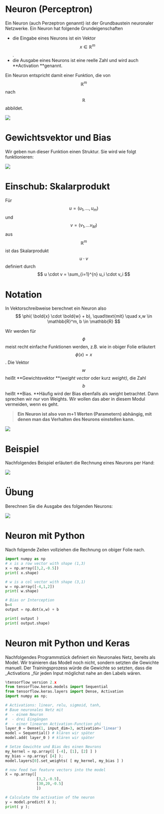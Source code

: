 

# Neuron (Perceptron)

Ein Neuron (auch Perzeptron genannt) ist der Grundbaustein neuronaler Netzwerke. Ein Neuron hat folgende Grundeigenschaften

* die Eingabe eines Neurons ist ein Vektor $$x \in \mathbb{R}^m$$ .
* die Ausgabe eines Neurons ist eine reelle Zahl und wird auch **Activation **genannt.

Ein Neuron entspricht damit einer Funktion, die von $$\mathbb{R}^m$$ nach $$\mathbb{R}$$ abbildet.

 

![](<./assets/image (132).png>)





# Gewichtsvektor und Bias

Wir geben nun dieser Funktion einen Struktur. Sie wird wie folgt funktionieren:

![](<./assets/image (123).png>)



# Einschub: Skalarprodukt

Für $$u=(u_1,..., u_m)$$ und  $$v = (v_1,... v_M)$$ aus $$\mathbb{R}^m$$ ist das Skalarprodukt $$u \cdot v$$ definiert durch
$$
u \cdot v = \sum_{i=1}^{n} u_i \cdot v_i
$$


# Notation

In Vektorschreibweise berechnet ein Neuron also
$$
\phi( \bold{x} \cdot \bold{w} + b), \quad\text{mit} \quad x,w \in \mathbb{R}^m, b \in \mathbb{R}
$$

Wir werden für $$\phi$$ meist recht einfache Funktionen werden, z.B. wie in obiger Folie erläutert  $$\phi(x) = x$$. Die Vektor  $$w$$ heißt **Gewichtsvektor **(_weight vector_ oder kurz _weight)_, die Zahl $$b$$ heißt **Bias. **Häufig wird der Bias ebenfalls als weight betrachtet. Dann sprechen wir _nur_ von Weights. Wir wollen das aber in diesem Modul vermeiden, wenn es geht.

> **Ein Neuron ist also von m+1 Werten (Parametern) abhängig, mit denen man das Verhalten des Neurons einstellen kann.**

![](<./assets/image (130).png>)



# Beispiel

Nachfolgendes Beispiel erläutert die Rechnung eines Neurons per Hand:

![](<./assets/image (135).png>)





# Übung

Berechnen Sie die Ausgabe des folgenden Neurons:

![](<./assets/image (131).png>)



# Neuron mit Python

Nach folgende Zeilen vollziehen die Rechnung on obiger Folie nach.

```python
import numpy as np
# x is a row vector with shape (1,3)
x = np.array([3,2,-0.5])
print( x.shape)

# w is a col vector with shape (3,1)
w = np.array([-4,1,2])
print( w.shape)

# Bias or Interception
b=4
output = np.dot(x,w) + b 

print( output )
print( output.shape)
```



# Neuron mit Python und Keras

Nachfolgendes Programmstück definiert ein Neuronales Netz, bereits als Model. Wir trainieren das Modell noch nicht, sondern setzten die Gewichte manuell. Der Trainingsprozess würde die Gewichte so setzten, dass die _Activations _für jeden Input möglichst nahe an den Labels wären.

```python
%tensorflow_version 2.x
from tensorflow.keras.models import Sequential
from tensorflow.keras.layers import Dense, Activation
import numpy as np;

# Activations: linear, relu, sigmoid, tanh, 
# Baue neuronales Netz mit
#  - einem Neuron
#  - drei Eingängen
#  - einer linearen Activation-Function phi
layer_0 = Dense(1, input_dim=3, activation='linear')
model = Sequential() # klären wir später
model.add( layer_0 ) # klären wir später

# Setze Gewichte und Bias des einen Neurons
my_kernel = np.array([ [-4], [1], [2] ] )
my_bias = np.array( [4] ); 
model.layers[0].set_weights( [ my_kernel, my_bias ] )

# now feed two feature vectors into the model
X = np.array([
              [3,2,-0.5],
              [30,20,-0.5]
              ])

# Calculate the activation of the neuron
y = model.predict( X );
print( y );
```



